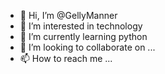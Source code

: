 - 👋 Hi, I’m @GellyManner
- 👀 I’m interested in technology
- 🌱 I’m currently learning python
- 💞️ I’m looking to collaborate on ...
- 📫 How to reach me ...

<!---
GellyManner/GellyManner is a ✨ special ✨ repository because its `README.md` (this file) appears on your GitHub profile.
You can click the Preview link to take a look at your changes.
--->
